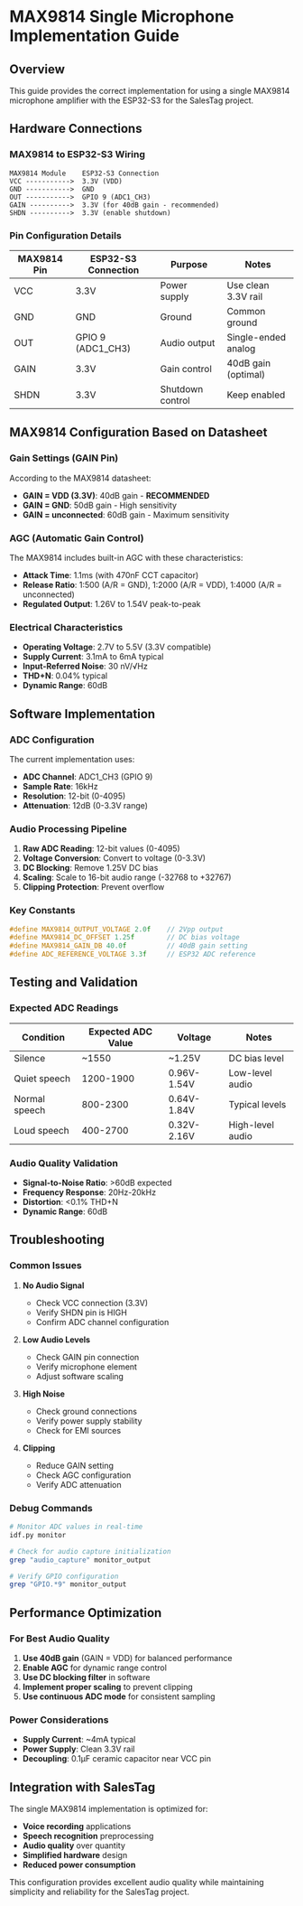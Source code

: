 # MAX9814 Single Microphone Implementation Guide

## Overview

This guide provides the correct implementation for using a single MAX9814 microphone amplifier with the ESP32-S3 for the SalesTag project.

## Hardware Connections

### MAX9814 to ESP32-S3 Wiring

```
MAX9814 Module    ESP32-S3 Connection
VCC ----------->  3.3V (VDD)
GND ----------->  GND
OUT ----------->  GPIO 9 (ADC1_CH3)
GAIN ---------->  3.3V (for 40dB gain - recommended)
SHDN ---------->  3.3V (enable shutdown)
```

### Pin Configuration Details

| MAX9814 Pin | ESP32-S3 Connection | Purpose | Notes |
|-------------|-------------------|---------|-------|
| VCC | 3.3V | Power supply | Use clean 3.3V rail |
| GND | GND | Ground | Common ground |
| OUT | GPIO 9 (ADC1_CH3) | Audio output | Single-ended analog |
| GAIN | 3.3V | Gain control | 40dB gain (optimal) |
| SHDN | 3.3V | Shutdown control | Keep enabled |

## MAX9814 Configuration Based on Datasheet

### Gain Settings (GAIN Pin)

According to the MAX9814 datasheet:

- **GAIN = VDD (3.3V)**: 40dB gain - **RECOMMENDED**
- **GAIN = GND**: 50dB gain - High sensitivity
- **GAIN = unconnected**: 60dB gain - Maximum sensitivity

### AGC (Automatic Gain Control)

The MAX9814 includes built-in AGC with these characteristics:
- **Attack Time**: 1.1ms (with 470nF CCT capacitor)
- **Release Ratio**: 1:500 (A/R = GND), 1:2000 (A/R = VDD), 1:4000 (A/R = unconnected)
- **Regulated Output**: 1.26V to 1.54V peak-to-peak

### Electrical Characteristics

- **Operating Voltage**: 2.7V to 5.5V (3.3V compatible)
- **Supply Current**: 3.1mA to 6mA typical
- **Input-Referred Noise**: 30 nV/√Hz
- **THD+N**: 0.04% typical
- **Dynamic Range**: 60dB

## Software Implementation

### ADC Configuration

The current implementation uses:
- **ADC Channel**: ADC1_CH3 (GPIO 9)
- **Sample Rate**: 16kHz
- **Resolution**: 12-bit (0-4095)
- **Attenuation**: 12dB (0-3.3V range)

### Audio Processing Pipeline

1. **Raw ADC Reading**: 12-bit values (0-4095)
2. **Voltage Conversion**: Convert to voltage (0-3.3V)
3. **DC Blocking**: Remove 1.25V DC bias
4. **Scaling**: Scale to 16-bit audio range (-32768 to +32767)
5. **Clipping Protection**: Prevent overflow

### Key Constants

```c
#define MAX9814_OUTPUT_VOLTAGE 2.0f    // 2Vpp output
#define MAX9814_DC_OFFSET 1.25f        // DC bias voltage
#define MAX9814_GAIN_DB 40.0f          // 40dB gain setting
#define ADC_REFERENCE_VOLTAGE 3.3f     // ESP32 ADC reference
```

## Testing and Validation

### Expected ADC Readings

| Condition | Expected ADC Value | Voltage | Notes |
|-----------|-------------------|---------|-------|
| Silence | ~1550 | ~1.25V | DC bias level |
| Quiet speech | 1200-1900 | 0.96V-1.54V | Low-level audio |
| Normal speech | 800-2300 | 0.64V-1.84V | Typical levels |
| Loud speech | 400-2700 | 0.32V-2.16V | High-level audio |

### Audio Quality Validation

- **Signal-to-Noise Ratio**: >60dB expected
- **Frequency Response**: 20Hz-20kHz
- **Distortion**: <0.1% THD+N
- **Dynamic Range**: 60dB

## Troubleshooting

### Common Issues

1. **No Audio Signal**
   - Check VCC connection (3.3V)
   - Verify SHDN pin is HIGH
   - Confirm ADC channel configuration

2. **Low Audio Levels**
   - Check GAIN pin connection
   - Verify microphone element
   - Adjust software scaling

3. **High Noise**
   - Check ground connections
   - Verify power supply stability
   - Check for EMI sources

4. **Clipping**
   - Reduce GAIN setting
   - Check AGC configuration
   - Verify ADC attenuation

### Debug Commands

```bash
# Monitor ADC values in real-time
idf.py monitor

# Check for audio capture initialization
grep "audio_capture" monitor_output

# Verify GPIO configuration
grep "GPIO.*9" monitor_output
```

## Performance Optimization

### For Best Audio Quality

1. **Use 40dB gain** (GAIN = VDD) for balanced performance
2. **Enable AGC** for dynamic range control
3. **Use DC blocking filter** in software
4. **Implement proper scaling** to prevent clipping
5. **Use continuous ADC mode** for consistent sampling

### Power Considerations

- **Supply Current**: ~4mA typical
- **Power Supply**: Clean 3.3V rail
- **Decoupling**: 0.1μF ceramic capacitor near VCC pin

## Integration with SalesTag

The single MAX9814 implementation is optimized for:
- **Voice recording** applications
- **Speech recognition** preprocessing
- **Audio quality** over quantity
- **Simplified hardware** design
- **Reduced power consumption**

This configuration provides excellent audio quality while maintaining simplicity and reliability for the SalesTag project.
